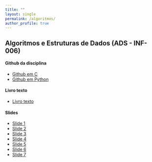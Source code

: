 ```yaml
---
title: ""
layout: single
permalink: /algoritmos/
author_profile: true
---
```

<link rel="stylesheet" href="{{ '/assets/css/custom.css' | relative_url }}">


## Algoritmos e Estruturas de Dados (ADS - INF-006)

#### Github da disciplina
 
 - <span class="education-title">[Github em C](https://github.com/josedihego/ADS-ALG-C)</span> 
 - <span class="education-title">[Github em Python](https://github.com/josedihego/alg.codigo.2022.2)</span> 
  
#### Livro texto
 - <span class="education-title">[Livro texto ](https://resources.oreilly.com/examples/9781565924536/-/tree/master)</span> 

#### Slides
 - <span class="education-title">[Slide 1](https://drive.google.com/file/d/1hQTNip-GQ0cChxO0mHIXzy21yHBowRC_/view?usp=drive_link)</span> 
 - <span class="education-title">[Slide 2](https://drive.google.com/file/d/1d6Mv_M2Ojo4lFcxP2wYpraTcfP4tELew/view?usp=drive_link)</span> 
 - <span class="education-title">[Slide 3](https://drive.google.com/file/d/1bb9GJTiL7snYA8RHiHvqw1peMmDd50JV/view?usp=drive_link)</span> 
 - <span class="education-title">[Slide 4](https://drive.google.com/file/d/1RvSfBVmMzQ3O9L-hcQ1DdgRSoY38Y0qv/view?usp=drive_link)</span> 
 - <span class="education-title">[Slide 5](https://drive.google.com/file/d/1QrU_wcEK0fCAXZfrBRkffdNxqwrsITsH/view?usp=drive_link)</span> 
 - <span class="education-title">[Slide 6](https://drive.google.com/file/d/1Np5Y_AdyiVSJNquiiSHuEoMo9VK51coY/view?usp=drive_link)</span> 
 - <span class="education-title">[Slide 7](https://drive.google.com/file/d/1NSFdYnZ6X55wG2IvJLBS-jshQ3NP1psZ/view?usp=drive_link)</span> 
